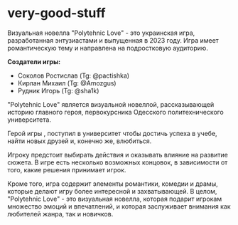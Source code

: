 # very-good-stuff
Визуальная новелла "Polytehnic Love" - это украинская игра, разработанная энтузиастами и выпущенная в 2023 году. Игра имеет романтическую тему и направлена на подростковую аудиторию.

**Создатели игры:**
* Cоколов Ростислав (Tg: @pactishka)
* Кирлан Михаил (Tg: @Amozgus)
* Рудник Игорь (Tg: @sha1k)

"Polytehnic Love" является визуальной новеллой, рассказывающей историю главного героя, первокурсника Одесского политехнического университета.

Герой игры , поступил в университет чтобы достичь успеха в учебе, найти новых друзей и, конечно же, влюбиться.

Игроку предстоит выбирать действия и оказывать влияние на развитие сюжета. В игре есть несколько возможных концовок, в зависимости от того, какие решения принимает игрок.

Кроме того, игра содержит элементы романтики, комедии и драмы, которые делают игру более интересной и захватывающей.
В целом, "Polytehnic Love" - это визуальная новелла, которая подарит игрокам множество эмоций и впечатлений, и которая заслуживает внимания как любителей жанра, так и новичков.
